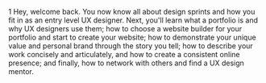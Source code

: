 1
Hey, welcome back. You now know all about design sprints and how you fit in as an entry level UX designer. Next, you'll learn what a portfolio is and why UX designers use them; how to choose a website builder for your portfolio and start to create your website; how to demonstrate your unique value and personal brand through the story you tell; how to describe your work concisely and articulately, and how to create a consistent online presence; and finally, how to network with others and find a UX design mentor.
